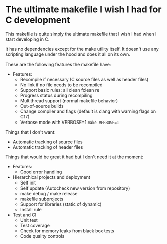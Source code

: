 # The ultimate makefile I wish I had for C development

This makefile is quite simply the ultimate makefile that I wish I had when I start developing in C.

It has no dependencies except for the make utility itself. It doesn't use any scripting language under the hood and does it all on its own.

These are the following features the makefile have:

 - Features:
   - Recompile if necessary (C source files as well as header files)
   - No link if no file needs to be recompiled
   - Support basic rules: all clean fclean re
   - Progress status during recompiling
   - Multithread support (normal makefile behavior)
   - Out-of-source builds
   - Change compiler and flags (default is clang with warning flags on C17)
   - Verbose mode with VERBOSE=1 `make VERBOSE=1`

Things that I don't want:
 - Automatic tracking of source files
 - Automatic tracking of header files

Things that would be great it had but I don't need it at the moment:
 - Features:
   - Good error handling
 - Hierarchical projects and deployment
   - Self init
   - Self update (Autocheck new version from repository)
   - make debug / make release
   - makefile subprojects
   - Support for libraries (static of dynamic)
   - Install rule
 - Test and CI
   - Unit test
   - Test coverage
   - Check for memory leaks from black box tests
   - Code quality controls